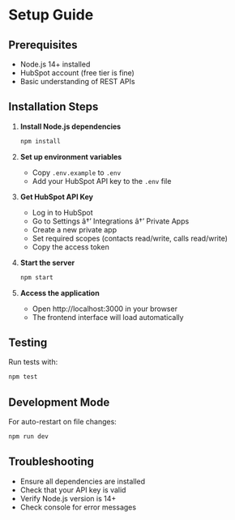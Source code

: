 ﻿# Setup Guide

## Prerequisites
- Node.js 14+ installed
- HubSpot account (free tier is fine)
- Basic understanding of REST APIs

## Installation Steps

1. **Install Node.js dependencies**
   ```bash
   npm install
   ```

2. **Set up environment variables**
   - Copy `.env.example` to `.env`
   - Add your HubSpot API key to the `.env` file

3. **Get HubSpot API Key**
   - Log in to HubSpot
   - Go to Settings â†’ Integrations â†’ Private Apps
   - Create a new private app
   - Set required scopes (contacts read/write, calls read/write)
   - Copy the access token

4. **Start the server**
   ```bash
   npm start
   ```

5. **Access the application**
   - Open http://localhost:3000 in your browser
   - The frontend interface will load automatically

## Testing
Run tests with:
```bash
npm test
```

## Development Mode
For auto-restart on file changes:
```bash
npm run dev
```

## Troubleshooting
- Ensure all dependencies are installed
- Check that your API key is valid
- Verify Node.js version is 14+
- Check console for error messages
